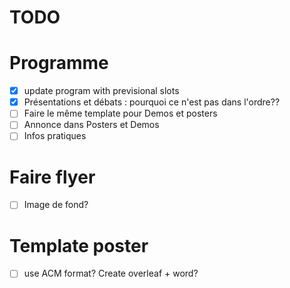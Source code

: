 # TODO

# Programme

- [x] update program with previsional slots
- [x] Présentations et débats : pourquoi ce n'est pas dans l'ordre??
- [ ] Faire le même template pour Demos et posters
- [ ] Annonce dans Posters et Demos
- [ ] Infos pratiques

# Faire flyer
- [ ] Image de fond?
# Template poster
- [ ] use ACM format? Create overleaf + word?